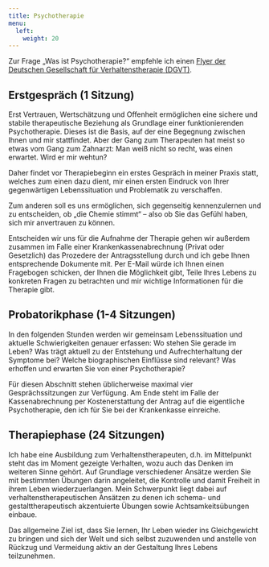```yaml
---
title: Psychotherapie
menu:
  left:
    weight: 20
---
```

Zur Frage „Was ist Psychotherapie?“ empfehle ich einen [Flyer der Deutschen Gesellschaft für Verhaltenstherapie (DGVT)](http://www.dgvt.de/fileadmin/user_upload/Dokumente/Was_ist_Psychotherapie.pdf).

## Erstgespräch (1 Sitzung) ##

Erst Vertrauen, Wertschätzung und Offenheit ermöglichen eine sichere und stabile therapeutische Beziehung als Grundlage einer funktionierenden Psychotherapie. Dieses ist die Basis, auf der eine Begegnung zwischen Ihnen und mir stattfindet. Aber der Gang zum Therapeuten hat meist so etwas vom Gang zum Zahnarzt: Man weiß nicht so recht, was einen erwartet. Wird er mir wehtun?

Daher findet vor Therapiebeginn ein erstes Gespräch in meiner Praxis statt, welches zum einen dazu dient, mir einen ersten Eindruck von Ihrer gegenwärtigen Lebenssituation und Problematik zu verschaffen.

Zum anderen soll es uns ermöglichen, sich gegenseitig kennenzulernen und zu entscheiden, ob „die Chemie stimmt“ – also ob Sie das Gefühl haben, sich mir anvertrauen zu können.

Entscheiden wir uns für die Aufnahme der Therapie gehen wir außerdem zusammen im Falle einer Krankenkassenabrechnung (Privat oder Gesetzlich) das Prozedere der Antragsstellung durch und ich gebe Ihnen entsprechende Dokumente mit. Per E-Mail würde ich Ihnen einen Fragebogen schicken, der Ihnen die Möglichkeit gibt, Teile Ihres Lebens zu konkreten Fragen zu betrachten und mir wichtige Informationen für die Therapie gibt.


## Probatorikphase (1-4 Sitzungen) ##

In den folgenden Stunden werden wir gemeinsam Lebenssituation und aktuelle Schwierigkeiten genauer erfassen: Wo stehen Sie gerade im Leben? Was trägt aktuell zu der Entstehung und Aufrechterhaltung der Symptome bei? Welche biographischen Einflüsse sind relevant? Was erhoffen und erwarten Sie von einer Psychotherapie?

Für diesen Abschnitt stehen üblicherweise maximal vier Gesprächssitzungen zur Verfügung. Am Ende steht im Falle der Kassenabrechnung per Kostenerstattung der Antrag auf die eigentliche Psychotherapie, den ich für Sie bei der Krankenkasse einreiche.

## Therapiephase (24 Sitzungen) ##

Ich habe eine Ausbildung zum Verhaltenstherapeuten, d.h. im Mittelpunkt steht das im Moment gezeigte Verhalten, wozu auch das Denken im weiteren Sinne gehört. Auf Grundlage verschiedener Ansätze werden Sie mit bestimmten Übungen darin angeleitet, die Kontrolle und damit Freiheit in ihrem Leben wiederzuerlangen. Mein Schwerpunkt liegt dabei auf verhaltenstherapeutischen Ansätzen zu denen ich schema- und gestalttherapeutisch akzentuierte Übungen sowie Achtsamkeitsübungen einbaue.

Das allgemeine Ziel ist, dass Sie lernen, Ihr Leben wieder ins Gleichgewicht zu bringen und sich der Welt und sich selbst zuzuwenden und anstelle von Rückzug und Vermeidung aktiv an der Gestaltung Ihres Lebens teilzunehmen.
